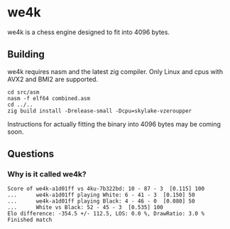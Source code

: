 # we4k
we4k is a chess engine designed to fit into 4096 bytes.

## Building
we4k requires nasm and the latest zig compiler. Only Linux and cpus with AVX2 and BMI2 are supported.
```
cd src/asm
nasm -f elf64 combined.asm
cd ../..
zig build install -Drelease-small -Dcpu=skylake-vzeroupper
```

Instructions for actually fitting the binary into 4096 bytes may be coming soon.

## Questions
### Why is it called we4k?
```
Score of we4k-a1d01ff vs 4ku-7b322bd: 10 - 87 - 3  [0.115] 100
...      we4k-a1d01ff playing White: 6 - 41 - 3  [0.150] 50
...      we4k-a1d01ff playing Black: 4 - 46 - 0  [0.080] 50
...      White vs Black: 52 - 45 - 3  [0.535] 100
Elo difference: -354.5 +/- 112.5, LOS: 0.0 %, DrawRatio: 3.0 %
Finished match
```

